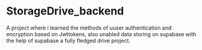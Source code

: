 ﻿# StorageDrive_backend
A project where i learned the methods of uuser authentication and encryption based on Jwttokens, also unabled data storing on supabase with the help of supabase a fully fledged drive project.
